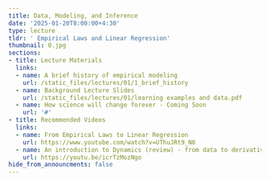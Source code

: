 ```yaml
---
title: Data, Modeling, and Inference
date: '2025-01-20T8:00:00+4:30'
type: lecture
tldr: ' Empirical Laws and Linear Regression'
thumbnail: 0.jpg
sections:
- title: Lecture Materials
  links:
  - name: A brief history of empirical modeling
    url: /static_files/lectures/01/1_brief_history
  - name: Background Lecture Slides
    url: /static_files/lectures/01/learning examples and data.pdf
  - name: How science will change forever - Coming Soon
    url: '#'
- title: Recommended Videos
  links:
  - name: From Empirical Laws to Linear Regression
    url: https://www.youtube.com/watch?v=UThuJRt9_N8
  - name: An introduction to Dynamics (review) - from data to derivatives
    url: https://youtu.be/icrTzMozNgo
hide_from_announcments: false
---
```

